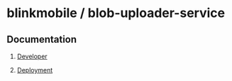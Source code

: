 # blinkmobile / blob-uploader-service

## Documentation

1.  [Developer](./developer.md)

1.  [Deployment](./deployment.md)
